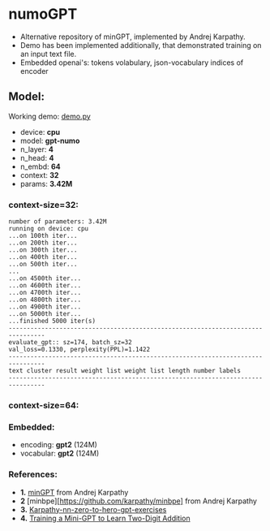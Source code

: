 # numoGPT

* Alternative repository of minGPT, implemented by Andrej Karpathy.
* Demo has been implemented additionally, that demonstrated training on an input text file.
* Embedded openai's: tokens volabulary, json-vocabulary indices of encoder


## Model:
Working demo: [demo.py](demo.py)

* device:  **cpu**
* model:   **gpt-numo**
* n_layer: **4**
* n_head:  **4**
* n_embd:  **64**
* context: **32**
* params:  **3.42M**


### context-size=32:
```
number of parameters: 3.42M
running on device: cpu
...on 100th iter...
...on 200th iter...
...on 300th iter...
...on 400th iter...
...on 500th iter...
...
...on 4500th iter...
...on 4600th iter...
...on 4700th iter...
...on 4800th iter...
...on 4900th iter...
...on 5000th iter...
...finished 5000 iter(s)
--------------------------------------------------------------------------------
evaluate_gpt:: sz=174, batch_sz=32
val_loss=0.1330, perplexity(PPL)=1.1422
--------------------------------------------------------------------------------
text cluster result weight list weight list length number labels
--------------------------------------------------------------------------------
```



### context-size=64:



### Embedded:
* encoding: **gpt2** (124M)
* vocabular: **gpt2** (124M)


### References:

* **1.** [minGPT](https://github.com/karpathy/minGPT) from Andrej Karpathy
* **2**  [minbpe][https://github.com/karpathy/minbpe] from Andrej Karpathy
* **3.** [Karpathy-nn-zero-to-hero-gpt-exercises](https://www.kaggle.com/code/chizkidd/karpathy-nn-zero-to-hero-gpt-exercises/notebook)
* **4.** [Training a Mini-GPT to Learn Two-Digit Addition](https://www.gaohongnan.com/influential/generative_pretrained_transformer/05_adder.html)
